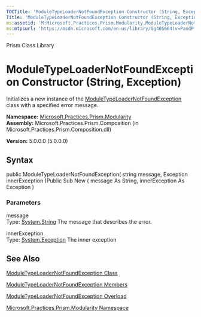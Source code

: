 ```yaml
---
TOCTitle: 'ModuleTypeLoaderNotFoundException Constructor (String, Exception)'
Title: 'ModuleTypeLoaderNotFoundException Constructor (String, Exception) (Microsoft.Practices.Prism.Modularity)'
ms:assetid: 'M:Microsoft.Practices.Prism.Modularity.ModuleTypeLoaderNotFoundException.\#ctor(System.String,System.Exception)'
ms:mtpsurl: 'https://msdn.microsoft.com/en-us/library/Gg405664(v=PandP.50)'
---
```


Prism Class Library

ModuleTypeLoaderNotFoundException Constructor (String, Exception)
=================================================================

Initializes a new instance of the [ModuleTypeLoaderNotFoundException](https://msdn.microsoft.com/library/microsoft.practices.prism.modularity.moduletypeloadernotfoundexception) class with a specified error message.

**Namespace:** [Microsoft.Practices.Prism.Modularity](https://msdn.microsoft.com/library/microsoft.practices.prism.modularity)
**Assembly:** Microsoft.Practices.Prism.Composition (in Microsoft.Practices.Prism.Composition.dll)

**Version:** 5.0.0.0 (5.0.0.0)

## Syntax


public ModuleTypeLoaderNotFoundException( string message, Exception innerException )Public Sub New ( message As String, innerException As Exception )

### Parameters

message  
Type: [System.String](http://msdn.microsoft.com/en-us/library/s1wwdcbf)
The message that describes the error.

innerException  
Type: [System.Exception](http://msdn.microsoft.com/en-us/library/c18k6c59)
The inner exception

See Also
--------


[ModuleTypeLoaderNotFoundException Class](https://msdn.microsoft.com/library/microsoft.practices.prism.modularity.moduletypeloadernotfoundexception)

[ModuleTypeLoaderNotFoundException Members](https://msdn.microsoft.com/allmembers.t:microsoft.practices.prism.modularity.moduletypeloadernotfoundexception)

[ModuleTypeLoaderNotFoundException Overload](https://msdn.microsoft.com/overload:microsoft.practices.prism.modularity.moduletypeloadernotfoundexception.)

[Microsoft.Practices.Prism.Modularity Namespace](https://msdn.microsoft.com/library/microsoft.practices.prism.modularity)
